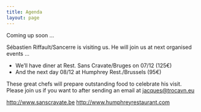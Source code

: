 ```yaml
---
title: Agenda
layout: page
---
```


Coming up soon ...

Sébastien Riffault/Sancerre is visiting us.
He will join us at next organised events ...

* We’ll have diner at Rest. Sans Cravate/Bruges on 07/12 (125€)
* And the next day 08/12 at Humphrey Rest./Brussels (95€)

These great chefs will prepare outstanding food to celebrate his visit.
Please join us if you want to after sending an email at <jacques@trocavn.eu> 

http://www.sanscravate.be
http://www.humphreyrestaurant.com

 






 




















